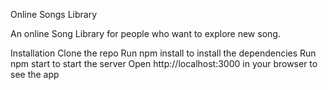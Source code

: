 Online Songs Library

An online Song Library for people who want to explore new song.

Installation Clone the repo Run npm install to install the dependencies Run npm start to start the server Open http://localhost:3000 in your browser to see the app